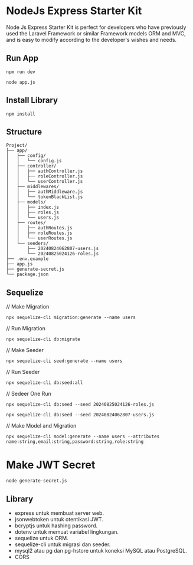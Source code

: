 # NodeJs Express Starter Kit
Node Js Express Starter Kit is perfect for developers who have previously used the Laravel Framework or similar Framework models ORM and MVC, and is easy to modify according to the developer's wishes and needs.

## Run App ##
```plaintext
npm run dev
```
```plaintext
node app.js
```

## Install Library ##
```plaintext
npm install
```

## Structure ##
```plaintext
Project/
├── app/
│   ├── config/
│   │   └── config.js
│   ├── controller/
│   │   ├── authController.js
│   │   ├── roleController.js
│   │   └── userController.js
│   ├── middlewares/
│   │   ├── authMiddleware.js
│   │   └── tokenBlackList.js
│   ├── models/
│   │   ├── index.js
│   │   ├── roles.js
│   │   └── users.js
│   ├── routes/
│   │   ├── authRoutes.js
│   │   ├── roleRoutes.js
│   │   └── userRoutes.js
│   └── seeders/
│       ├── 20240824062807-users.js
│       └── 20240825024126-roles.js
├── .env.example
├── app.js
├── generate-secret.js
└── package.json
```

## Sequelize ##
// Make Migration
```plaintext
npx sequelize-cli migration:generate --name users
```
// Run Migration
```plaintext
npx sequelize-cli db:migrate
```

// Make Seeder
```plaintext
npx sequelize-cli seed:generate --name users
```
// Run Seeder
```plaintext
npx sequelize-cli db:seed:all
```

// Sedeer One Run
```plaintext
npx sequelize-cli db:seed --seed 20240825024126-roles.js
```
```plaintext
npx sequelize-cli db:seed --seed 20240824062807-users.js
```

// Make Model and Migration
```plaintext
npx sequelize-cli model:generate --name users --attributes name:string,email:string,password:string,role:string
```

# Make JWT Secret
```plaintext
node generate-secret.js
```

## Library ##
- express untuk membuat server web.
- jsonwebtoken untuk otentikasi JWT.
- bcryptjs untuk hashing password.
- dotenv untuk memuat variabel lingkungan.
- sequelize untuk ORM.
- sequelize-cli untuk migrasi dan seeder.
- mysql2 atau pg dan pg-hstore untuk koneksi MySQL atau PostgreSQL.
- CORS
